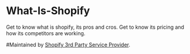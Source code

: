 # What-Is-Shopify
Get to know what is shopify, its pros and cros. Get to know its pricing and how its competitors are working.







#Maintained by [Shopify 3rd Party Service Provider](http://www.shopifychina.com/en.html).
